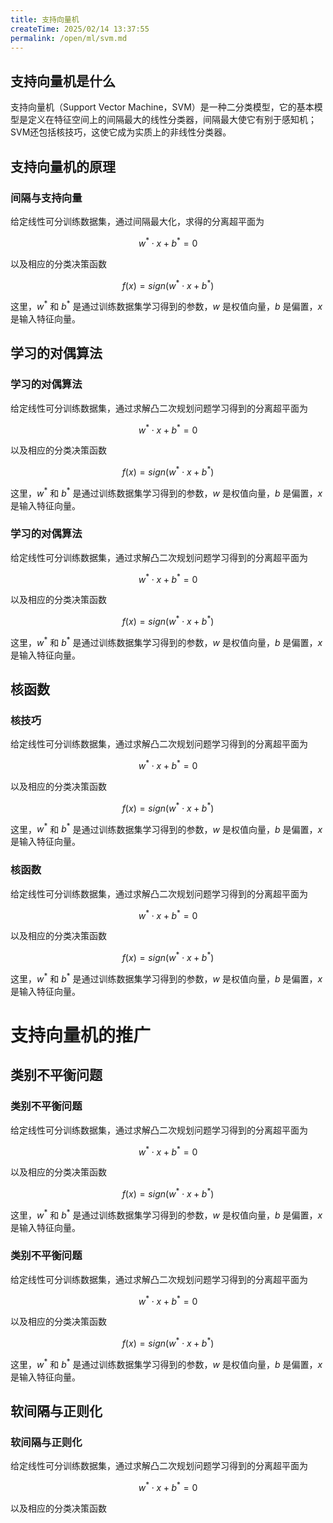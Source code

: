 ```yaml
---
title: 支持向量机
createTime: 2025/02/14 13:37:55
permalink: /open/ml/svm.md
---
```


## 支持向量机是什么

支持向量机（Support Vector Machine，SVM）是一种二分类模型，它的基本模型是定义在特征空间上的间隔最大的线性分类器，间隔最大使它有别于感知机；SVM还包括核技巧，这使它成为实质上的非线性分类器。

## 支持向量机的原理

### 间隔与支持向量

给定线性可分训练数据集，通过间隔最大化，求得的分离超平面为

$$ w^* \cdot x + b^* = 0 $$ 

以及相应的分类决策函数

$$ f(x) = sign(w^* \cdot x + b^*) $$

这里，$w^*$ 和 $b^*$ 是通过训练数据集学习得到的参数，$w$ 是权值向量，$b$ 是偏置，$x$ 是输入特征向量。

## 学习的对偶算法

### 学习的对偶算法

给定线性可分训练数据集，通过求解凸二次规划问题学习得到的分离超平面为

$$ w^* \cdot x + b^* = 0 $$

以及相应的分类决策函数

$$ f(x) = sign(w^* \cdot x + b^*) $$

这里，$w^*$ 和 $b^*$ 是通过训练数据集学习得到的参数，$w$ 是权值向量，$b$ 是偏置，$x$ 是输入特征向量。

### 学习的对偶算法

给定线性可分训练数据集，通过求解凸二次规划问题学习得到的分离超平面为

$$ w^* \cdot x + b^* = 0 $$

以及相应的分类决策函数

$$ f(x) = sign(w^* \cdot x + b^*) $$

这里，$w^*$ 和 $b^*$ 是通过训练数据集学习得到的参数，$w$ 是权值向量，$b$ 是偏置，$x$ 是输入特征向量。

## 核函数

### 核技巧

给定线性可分训练数据集，通过求解凸二次规划问题学习得到的分离超平面为

$$ w^* \cdot x + b^* = 0 $$

以及相应的分类决策函数

$$ f(x) = sign(w^* \cdot x + b^*) $$

这里，$w^*$ 和 $b^*$ 是通过训练数据集学习得到的参数，$w$ 是权值向量，$b$ 是偏置，$x$ 是输入特征向量。

### 核函数

给定线性可分训练数据集，通过求解凸二次规划问题学习得到的分离超平面为

$$ w^* \cdot x + b^* = 0 $$

以及相应的分类决策函数

$$ f(x) = sign(w^* \cdot x + b^*) $$

这里，$w^*$ 和 $b^*$ 是通过训练数据集学习得到的参数，$w$ 是权值向量，$b$ 是偏置，$x$ 是输入特征向量。

# 支持向量机的推广

## 类别不平衡问题

### 类别不平衡问题

给定线性可分训练数据集，通过求解凸二次规划问题学习得到的分离超平面为

$$ w^* \cdot x + b^* = 0 $$

以及相应的分类决策函数

$$ f(x) = sign(w^* \cdot x + b^*) $$

这里，$w^*$ 和 $b^*$ 是通过训练数据集学习得到的参数，$w$ 是权值向量，$b$ 是偏置，$x$ 是输入特征向量。

### 类别不平衡问题

给定线性可分训练数据集，通过求解凸二次规划问题学习得到的分离超平面为

$$ w^* \cdot x + b^* = 0 $$

以及相应的分类决策函数

$$ f(x) = sign(w^* \cdot x + b^*) $$

这里，$w^*$ 和 $b^*$ 是通过训练数据集学习得到的参数，$w$ 是权值向量，$b$ 是偏置，$x$ 是输入特征向量。

## 软间隔与正则化  

### 软间隔与正则化

给定线性可分训练数据集，通过求解凸二次规划问题学习得到的分离超平面为

$$ w^* \cdot x + b^* = 0 $$

以及相应的分类决策函数
